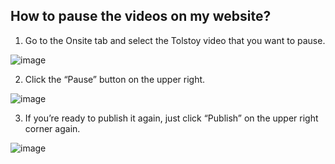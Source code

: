 ## How to pause the videos on my website?

1. Go to the Onsite tab and select the Tolstoy video that you want to pause.

![image](https://github.com/user-attachments/assets/933380fe-409c-4cc6-88a7-bfffd1ea8f86)


2. Click the “Pause” button on the upper right.

![image](https://github.com/user-attachments/assets/4379d511-ea05-407d-89d3-7f130dd2b1c7)


3. If you’re ready to publish it again, just click “Publish” on the upper right corner again.

![image](https://github.com/user-attachments/assets/6750dd10-4d4f-467a-afe5-0f0cc6d2c5c5)


